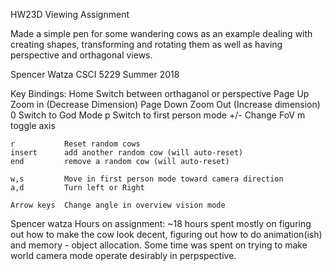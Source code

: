 HW23D Viewing Assignment

Made a simple pen for some wandering cows as an example dealing with creating shapes, transforming and rotating them as well as
having perspective and orthagonal views. 

Spencer Watza
CSCI 5229 Summer 2018

Key Bindings:
	Home		Switch between orthaganol or perspective
	Page Up		Zoom in (Decrease Dimension)
	Page Down	Zoom Out (Increase dimension)
	0			Switch to God Mode
	p 			Switch to first person mode
	+/-			Change FoV 
	m			toggle axis

	r 			Reset random cows
	insert		add another random cow (will auto-reset)
	end			remove a random cow (will auto-reset)

	w,s  		Move in first person mode toward camera direction
	a,d 		Turn left or Right

	Arrow keys	Change angle in overview vision mode

Spencer watza
Hours on assignment: ~18 hours spent mostly on figuring out how to make the cow look decent, figuring out 
how to do animation(ish) and memory - object allocation. Some time was spent on trying to make world camera 
mode operate desirably in perpspective. 
